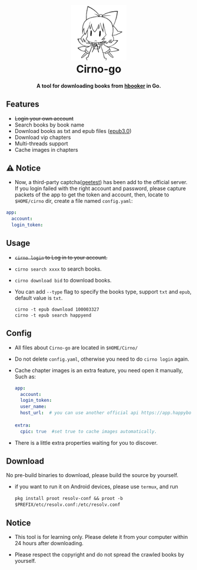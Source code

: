 
<h1 align="center">
  <img src="./assets/cirno.png" alt="Cirno" width="150">
  <br>Cirno-go<br>
</h1>

<h4 align="center">A tool for downloading books from <a href="https://www.ciweimao.com">hbooker</a> in Go.</h4>

## Features

- ~~Login your own account~~
- Search books by book name
- Download books as txt and epub files ([epub3.0](http://idpf.org/epub/30/))
- Download vip chapters
- Multi-threads support
- Cache images in chapters

## ⚠️ Notice

- Now, a third-party captcha([geetest](https://www.geetest.com/)) has been add to the official server. If you login failed with the right account and password, please capture packets of the app to get the token and account, then, locate to `$HOME/cirno` dir, create a file named `config.yaml`:
```yaml
app:
  account: 
  login_token: 
```

## Usage

- ~~`cirno login` to Log in to your account.~~
- `cirno search xxxx` to search books.
- `cirno download bid` to download books.
- You can add `--type` flag to specify the books type, support `txt` and `epub`, default value is `txt`.
  
  ```shell
  cirno -t epub download 100003327
  cirno -t epub search happyend
  ```

## Config

- All files about `Cirno-go` are located in `$HOME/Cirno/`
- Do not delete `config.yaml`, otherwise you need to do `cirno login` again.
- Cache chapter images is an extra feature, you need open it manually, Such as:

  ```yaml
  app:
    account: 
    login_token: 
    user_name: 
    host_url:  # you can use another official api https://app.happybooker.cn if you can't visit the default one.

  extra:
    cpic: true  #set true to cache images automatically.
  ```
- There is a little extra properties waiting for you to discover.



## Download

No pre-build binaries to download, please build the source by yourself.

- if you want to run it on Android devices, please use `termux`, and run 

  `pkg install proot resolv-conf && proot -b $PREFIX/etc/resolv.conf:/etc/resolv.conf` 
  

## Notice

- This tool is for learning only. Please delete it from your computer within 24 hours after downloading.

- Please respect the copyright and do not spread the crawled books by yourself.

 